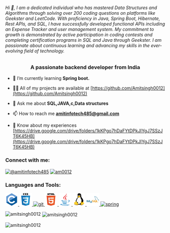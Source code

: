 <h1 align="center"></h1><h6>Hi 👋, I am a dedicated individual who has mastered Data Structures and Algorithms through solving over 200 coding questions on platforms like Geekster and LeetCode. With proficiency in Java, Spring Boot, Hibernate, Rest APIs, and SQL, I have successfully developed functional APIs including an Expense Tracker and user management system. My commitment to growth is demonstrated by active participation in coding contests and completing certification programs in SQL and Java through Geekster. I am passionate about continuous learning and advancing my skills in the ever-evolving field of technology.</h6>
<h3 align="center">A passionate backend developer from India</h3>


- 🌱 I’m currently learning **Spring boot.**

- 👨‍💻 All of my projects are available at [https://github.com/Amitsingh0012](https://github.com/Amitsingh0012)

- 💬 Ask me about **SQL,JAVA,c,Data structures**

- 📫 How to reach me **amitinfotech485@gmail.com**

- 📄 Know about my experiences [https://drive.google.com/drive/folders/1kKPgo7hDaFYtDPkJIYgJ7SSzJT6K45HB](https://drive.google.com/drive/folders/1kKPgo7hDaFYtDPkJIYgJ7SSzJT6K45HB)

<h3 align="left">Connect with me:</h3>
<p align="left">
<a href="https://www.hackerrank.com/@amitinfotech485" target="blank"><img align="center" src="https://raw.githubusercontent.com/rahuldkjain/github-profile-readme-generator/master/src/images/icons/Social/hackerrank.svg" alt="@amitinfotech485" height="30" width="40" /></a>
<a href="https://www.leetcode.com/am0012" target="blank"><img align="center" src="https://raw.githubusercontent.com/rahuldkjain/github-profile-readme-generator/master/src/images/icons/Social/leet-code.svg" alt="am0012" height="30" width="40" /></a>
</p>

<h3 align="left">Languages and Tools:</h3>
<p align="left"> <a href="https://www.cprogramming.com/" target="_blank" rel="noreferrer"> <img src="https://raw.githubusercontent.com/devicons/devicon/master/icons/c/c-original.svg" alt="c" width="40" height="40"/> </a> <a href="https://www.w3schools.com/css/" target="_blank" rel="noreferrer"> <img src="https://raw.githubusercontent.com/devicons/devicon/master/icons/css3/css3-original-wordmark.svg" alt="css3" width="40" height="40"/> </a> <a href="https://git-scm.com/" target="_blank" rel="noreferrer"> <img src="https://www.vectorlogo.zone/logos/git-scm/git-scm-icon.svg" alt="git" width="40" height="40"/> </a> <a href="https://www.w3.org/html/" target="_blank" rel="noreferrer"> <img src="https://raw.githubusercontent.com/devicons/devicon/master/icons/html5/html5-original-wordmark.svg" alt="html5" width="40" height="40"/> </a> <a href="https://www.java.com" target="_blank" rel="noreferrer"> <img src="https://raw.githubusercontent.com/devicons/devicon/master/icons/java/java-original.svg" alt="java" width="40" height="40"/> </a> <a href="https://www.linux.org/" target="_blank" rel="noreferrer"> <img src="https://raw.githubusercontent.com/devicons/devicon/master/icons/linux/linux-original.svg" alt="linux" width="40" height="40"/> </a> <a href="https://www.mysql.com/" target="_blank" rel="noreferrer"> <img src="https://raw.githubusercontent.com/devicons/devicon/master/icons/mysql/mysql-original-wordmark.svg" alt="mysql" width="40" height="40"/> </a> <a href="https://spring.io/" target="_blank" rel="noreferrer"> <img src="https://www.vectorlogo.zone/logos/springio/springio-icon.svg" alt="spring" width="40" height="40"/> </a> </p>

<p><img align="left" src="https://github-readme-stats.vercel.app/api/top-langs?username=amitsingh0012&show_icons=true&locale=en&layout=compact" alt="amitsingh0012" /></p>

<p>&nbsp;<img align="center" src="https://github-readme-stats.vercel.app/api?username=amitsingh0012&show_icons=true&locale=en" alt="amitsingh0012" /></p>

<p><img align="center" src="https://github-readme-streak-stats.herokuapp.com/?user=amitsingh0012&" alt="amitsingh0012" /></p>
